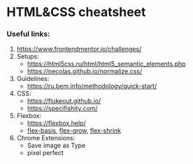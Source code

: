 # HTML&CSS cheatsheet

### Useful links:
1. https://www.frontendmentor.io/challenges/
1. Setups:
    * https://html5css.ru/html/html5_semantic_elements.php
    * https://necolas.github.io/normalize.css/
1. Guidelines:
    * https://ru.bem.info/methodology/quick-start/
1. CSS:
    * https://flukeout.github.io/
    * https://specifishity.com/
1. Flexbox:
    * https://flexbox.help/
    * [flex-basis](https://www.google.com/search?q=flex-basis), [flex-grow](https://www.google.com/search?q=flex-grow), [flex-shrink](https://www.google.com/search?q=flex-shrink) 
1. Chrome Extensions:
    * Save image as Type
    * pixel perfect